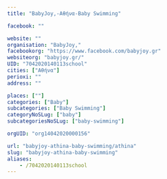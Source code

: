 ```yaml
---
title: "BabyJoy,-Αθήνα-Baby Swimming"

facebook: ""

website: ""
organisation: "BabyJoy,"
facebookorg: "https://www.facebook.com/babyjoy.gr"
websiteorg: "babyjoy.gr/"
UID: "7042020140113school"
cities: ["Αθήνα"]
perioxi: ""
address: ""

places: [""]
categories: ["Baby"]
subcategories: ["Baby Swimming"]
categoryNoSLug: ["baby"]
subcategoriesNoSLug: ["baby-swimming"]

orgUID: "org14042020000156"

url: "babyjoy-athina-baby-swimming/athina"
slug: "babyjoy-athina-baby-swimming"
aliases:
    - /7042020140113school
---
```





